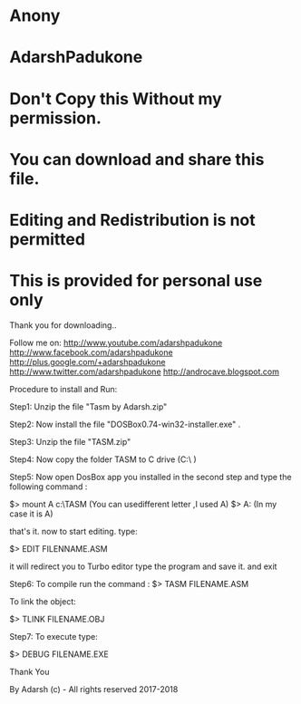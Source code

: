 # Anony
# AdarshPadukone
# Don't Copy this Without my permission.
# You can download and share this file.
# Editing and Redistribution is not permitted
# This is provided for personal use only


Thank you for downloading..

Follow me on:
http://www.youtube.com/adarshpadukone
http://www.facebook.com/adarshpadukone
http://plus.google.com/+adarshpadukone
http://www.twitter.com/adarshpadukone
http://androcave.blogspot.com


Procedure to install and Run:

Step1: Unzip the file "Tasm by Adarsh.zip"

Step2: Now install the file "DOSBox0.74-win32-installer.exe"  .

Step3: Unzip the file "TASM.zip" 

Step4: Now copy the folder TASM to C drive (C:\ )

Step5: Now open DosBox app you installed in the second step and type the following command :

$> mount A c:\TASM     (You can usedifferent letter ,I used A)
$> A:    (In my case it is A)

that's it. now to start editing. type:

$> EDIT FILENNAME.ASM

it will redirect you to Turbo editor type the program and save it. and exit 

Step6: To compile run the command :
$> TASM FILENAME.ASM  

To link the object:

$> TLINK FILENAME.OBJ

Step7: To execute type:

$> DEBUG FILENAME.EXE


Thank You


By Adarsh 
(c) - All rights reserved 
2017-2018
